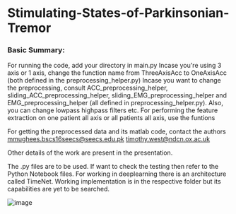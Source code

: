 # Stimulating-States-of-Parkinsonian-Tremor

### Basic Summary:
For running the code, add your directory in main.py
  Incase you're using 3 axis or 1 axis, change the function name from ThreeAxisAcc to OneAxisAcc (both defined in the preprocessing_helper.py)
  Incase you want to change the preprocessing, consult  ACC_preprocessing_helper, sliding_ACC_preprocessing_helper, sliding_EMG_preprocessing_helper and EMG_preprocessing_helper     (all defined in preprocessing_helper.py). Also, you can change lowpass highpass filters etc.
  For performing the feature extraction on one patient all axis or all patients all axis, use the funtions 

For getting the preprocessed data and its matlab code, contact the authors
mmughees.bscs16seecs@seecs.edu.pk
timothy.west@ndcn.ox.ac.uk

Other details of the work are present in the presentation.

The .py files are to be used. If want to check the testing then refer to the Python Notebook files. For working in deeplearning there is an architecture called TimeNet. Working implementation is in the respective folder but its capabilities are yet to be searched.

![image](https://user-images.githubusercontent.com/32590595/135745124-0dcb8ba1-7189-4109-95ca-668fde4d748b.png)

